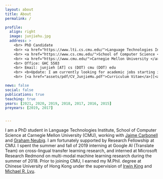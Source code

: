 ```yaml
---
layout: about
title: About
permalink: /

profile:
  align: right
  image: junjiehu.jpg
  address: >
    <br> PhD Candidate 
    <br> <a href="https://www.lti.cs.cmu.edu/">Language Technologies Institute </a> 
    <br> <a href="https://www.cs.cmu.edu/">School of Computer Science </a> 
    <br> <a href="https://www.cmu.edu/">Carnegie Mellon University </a> 
    <br> Office: GHC 5503 
    <br> Email: junjieh [AT] cs (DOT) cmu (DOT) edu
    <br> <b>Update: I am currently looking for academic jobs starting in 2021! 
    <br> [<a href="assets/pdf/CV_JunjieHu.pdf">Curriculum Vitae</a>][<a href="assets/pdf/ResearchStatement_JunjieHu.pdf">Research Statement</a>][<a href="assets/pdf/TeachingStatement_JunjieHu.pdf">Teaching Statement</a>]</b>

news: false
social: false
publications: true
teaching: true
years: [2021, 2020, 2019, 2018, 2017, 2016, 2015]
preyears: [2019, 2017]


---
```

I am a PhD student in Language Technologies Institute, School of Computer Science at Carnegie Mellon University (CMU), working with [Jaime Carbonell](https://www.cs.cmu.edu/~jgc/) and [Graham Neubig](http://www.phontron.com/). I am fortunately supported by Research Fellowship at CMU. I spent the summer and fall of 2019 interning at Google AI (Translate Team) on cross-lingual transfer learning research, and interned at Microsoft Research Redmond on multi-modal machine learning research during the summer of 2018. Prior to joining CMU, I earned my M.Phil. degree at Chinese University of Hong Kong under the supervision of [Irwin King](https://www.cse.cuhk.edu.hk/irwin.king/home) and [Michael R. Lyu](https://www.cse.cuhk.edu.hk/lyu/).
